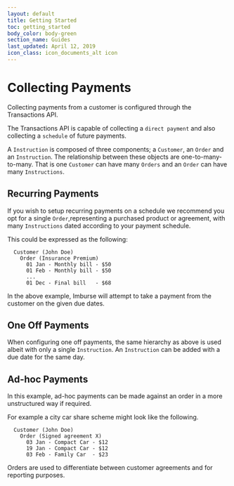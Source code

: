 ```yaml
---
layout: default
title: Getting Started
toc: getting_started
body_color: body-green
section_name: Guides
last_updated: April 12, 2019
icon_class: icon_documents_alt icon
---
```

# Collecting Payments
Collecting payments from a customer is configured through the Transactions API.

The Transactions API is capable of collecting a `direct payment` and also collecting a `schedule` of future payments.

A `Instruction` is composed of three components; a `Customer`, an `Order` and an `Instruction`. The relationship between these objects are one-to-many-to-many. That is one `Customer` can have many `Orders` and an `Order` can have many `Instructions`.

## Recurring Payments
If you wish to setup recurring payments on a schedule we recommend you opt for a single `Order`,representing a purchased product or agreement, with many `Instructions` dated according to your payment schedule.

This could be expressed as the following:

```
  Customer (John Doe)
    Order (Insurance Premium)
      01 Jan - Monthly bill - $50  
      01 Feb - Monthly bill - $50
      ...
      01 Dec - Final bill   - $68
```

In the above example, Imburse will attempt to take a payment from the customer on the given due dates.


## One Off Payments
When configuring one off payments, the same hierarchy as above is used albeit with only a single `Instruction`.
An `Instruction` can be added with a due date for the same day.

## Ad-hoc Payments
In this example, ad-hoc payments can be made against an order in a more unstructured way if required. 

For example a city car share scheme might look like the following.

```
  Customer (John Doe)
    Order (Signed agreement X)
      03 Jan - Compact Car - $12  
      19 Jan - Compact Car - $12
      03 Feb - Family Car  - $23
```

Orders are used to differentiate between customer agreements and for reporting purposes.

